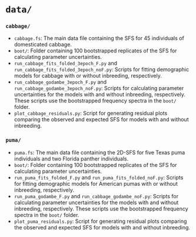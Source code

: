 # `data/`

### `cabbage/`

 - `cabbage.fs`: The main data file containing the SFS for 45 individuals of domesticated cabbage.
 - `boot/`: Folder containing 100 bootstrapped replicates of the SFS for calculating parameter uncertainties.
 - `run_cabbage_fits_folded_3epoch_F.py` and `run_cabbage_fits_folded_3epoch_noF.py`: Scripts for fitting
   demographic models for cabbage with or without inbreeding, respectively.
 - `run_cabbage_godambe_3epoch_F.py` and `run_cabbage_godambe_3epoch_noF.py`: Scripts for calculating parameter
   uncertainties for the models with and without inbreeding, respectively. These scripts use the bootstrapped
   frequency spectra in the `boot/` folder.
 - `plot_cabbage_residuals.py`: Script for generating residual plots comparing the observed and expected SFS for
   models with and without inbreeding.

### `puma/`

 - `puma.fs`: The main data file containing the 2D-SFS for five Texas puma individuals and two Florida panther individuals.
 - `boot/`: Folder containing 100 bootstrapped replicates of the SFS for calculating parameter uncertainties.
 - `run_puma_fits_folded_F.py` and `run_puma_fits_folded_noF.py`: Scripts for fitting
   demographic models for American pumas with or without inbreeding, respectively.
 - `run_puma_godambe_F.py` and `run_cabbage_godambe_noF.py`: Scripts for calculating parameter
   uncertainties for the models with and without inbreeding, respectively. These scripts use the bootstrapped
   frequency spectra in the `boot/` folder.
 - `plot_puma_residuals.py`: Script for generating residual plots comparing the observed and expected SFS for
   models with and without inbreeding.

